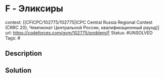 # F - Эликсиры

contest: [[CFICPC/102775/102775|ICPC Central Russia Regional Contest (CRRC 20), Чемпионат Центральной России, квалификационный раунд]]
url: https://codeforces.com/gym/102775/problem/F
Status: #UNSOLVED
Tags: #

## Description

## Solution

